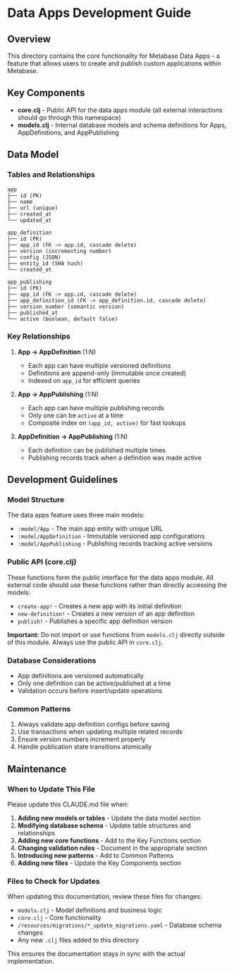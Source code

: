 # Data Apps Development Guide

## Overview

This directory contains the core functionality for Metabase Data Apps - a feature that allows users to create and publish custom applications within Metabase.

## Key Components

- **core.clj** - Public API for the data apps module (all external interactions should go through this namespace)
- **models.clj** - Internal database models and schema definitions for Apps, AppDefinitions, and AppPublishing

## Data Model

### Tables and Relationships

```
app
├── id (PK)
├── name
├── url (unique)
├── created_at
└── updated_at

app_definition
├── id (PK)
├── app_id (FK -> app.id, cascade delete)
├── version (incrementing number)
├── config (JSON)
├── entity_id (SHA hash)
└── created_at

app_publishing
├── id (PK)
├── app_id (FK -> app.id, cascade delete)
├── app_definition_id (FK -> app_definition.id, cascade delete)
├── version_number (semantic version)
├── published_at
└── active (boolean, default false)
```

### Key Relationships

1. **App → AppDefinition** (1:N)
   - Each app can have multiple versioned definitions
   - Definitions are append-only (immutable once created)
   - Indexed on `app_id` for efficient queries

2. **App → AppPublishing** (1:N)
   - Each app can have multiple publishing records
   - Only one can be `active` at a time
   - Composite index on `(app_id, active)` for fast lookups

3. **AppDefinition → AppPublishing** (1:N)
   - Each definition can be published multiple times
   - Publishing records track when a definition was made active

## Development Guidelines

### Model Structure

The data apps feature uses three main models:
- `:model/App` - The main app entity with unique URL
- `:model/AppDefinition` - Immutable versioned app configurations
- `:model/AppPublishing` - Publishing records tracking active versions

### Public API (core.clj)

These functions form the public interface for the data apps module. All external code should use these functions rather than directly accessing the models:

- `create-app!` - Creates a new app with its initial definition
- `new-definition!` - Creates a new version of an app definition
- `publish!` - Publishes a specific app definition version

**Important:** Do not import or use functions from `models.clj` directly outside of this module. Always use the public API in `core.clj`.

### Database Considerations

- App definitions are versioned automatically
- Only one definition can be active/published at a time
- Validation occurs before insert/update operations

### Common Patterns

1. Always validate app definition configs before saving
2. Use transactions when updating multiple related records
3. Ensure version numbers increment properly
4. Handle publication state transitions atomically

## Maintenance

### When to Update This File

Please update this CLAUDE.md file when:

1. **Adding new models or tables** - Update the data model section
2. **Modifying database schema** - Update table structures and relationships
3. **Adding new core functions** - Add to the Key Functions section
4. **Changing validation rules** - Document in the appropriate section
5. **Introducing new patterns** - Add to Common Patterns
6. **Adding new files** - Update the Key Components section

### Files to Check for Updates

When updating this documentation, review these files for changes:
- `models.clj` - Model definitions and business logic
- `core.clj` - Core functionality
- `/resources/migrations/*_update_migrations.yaml` - Database schema changes
- Any new `.clj` files added to this directory

This ensures the documentation stays in sync with the actual implementation.
